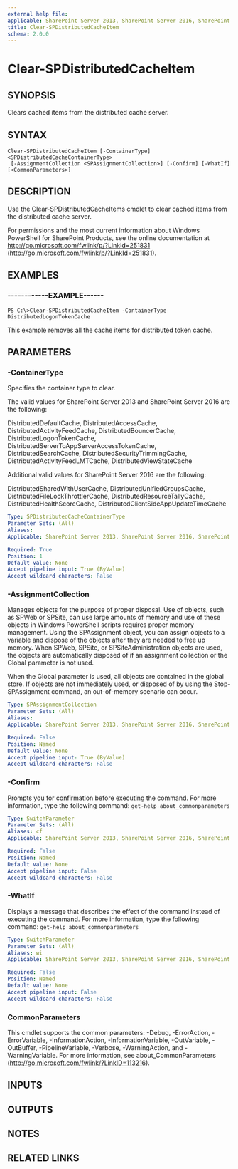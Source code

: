 ```yaml
---
external help file: 
applicable: SharePoint Server 2013, SharePoint Server 2016, SharePoint Server 2019
title: Clear-SPDistributedCacheItem
schema: 2.0.0
---
```


# Clear-SPDistributedCacheItem

## SYNOPSIS

Clears cached items from the distributed cache server.



## SYNTAX

```
Clear-SPDistributedCacheItem [-ContainerType] <SPDistributedCacheContainerType>
 [-AssignmentCollection <SPAssignmentCollection>] [-Confirm] [-WhatIf] [<CommonParameters>]
```

## DESCRIPTION
Use the Clear-SPDistributedCacheItems cmdlet to clear cached items from the distributed cache server.

For permissions and the most current information about Windows PowerShell for SharePoint Products, see the online documentation at http://go.microsoft.com/fwlink/p/?LinkId=251831 (http://go.microsoft.com/fwlink/p/?LinkId=251831).

## EXAMPLES

### ------------EXAMPLE------ 
```
PS C:\>Clear-SPDistributedCacheItem -ContainerType DistributedLogonTokenCache
```

This example removes all the cache items for distributed token cache.

## PARAMETERS

### -ContainerType

Specifies the container type to clear.

The valid values for SharePoint Server 2013 and SharePoint Server 2016 are the following:

DistributedDefaultCache, DistributedAccessCache, DistributedActivityFeedCache, DistributedBouncerCache, DistributedLogonTokenCache, DistributedServerToAppServerAccessTokenCache, DistributedSearchCache, DistributedSecurityTrimmingCache, DistributedActivityFeedLMTCache, DistributedViewStateCache

Additional valid values for SharePoint Server 2016 are the following:

DistributedSharedWithUserCache, DistributedUnifiedGroupsCache, DistributedFileLockThrottlerCache,
DistributedResourceTallyCache, DistributedHealthScoreCache, DistributedClientSideAppUpdateTimeCache


```yaml
Type: SPDistributedCacheContainerType
Parameter Sets: (All)
Aliases: 
Applicable: SharePoint Server 2013, SharePoint Server 2016, SharePoint Server 2019

Required: True
Position: 1
Default value: None
Accept pipeline input: True (ByValue)
Accept wildcard characters: False
```

### -AssignmentCollection
Manages objects for the purpose of proper disposal.
Use of objects, such as SPWeb or SPSite, can use large amounts of memory and use of these objects in Windows PowerShell scripts requires proper memory management.
Using the SPAssignment object, you can assign objects to a variable and dispose of the objects after they are needed to free up memory.
When SPWeb, SPSite, or SPSiteAdministration objects are used, the objects are automatically disposed of if an assignment collection or the Global parameter is not used.

When the Global parameter is used, all objects are contained in the global store.
If objects are not immediately used, or disposed of by using the Stop-SPAssignment command, an out-of-memory scenario can occur.

```yaml
Type: SPAssignmentCollection
Parameter Sets: (All)
Aliases: 
Applicable: SharePoint Server 2013, SharePoint Server 2016, SharePoint Server 2019

Required: False
Position: Named
Default value: None
Accept pipeline input: True (ByValue)
Accept wildcard characters: False
```

### -Confirm
Prompts you for confirmation before executing the command.
For more information, type the following command: `get-help about_commonparameters`

```yaml
Type: SwitchParameter
Parameter Sets: (All)
Aliases: cf
Applicable: SharePoint Server 2013, SharePoint Server 2016, SharePoint Server 2019

Required: False
Position: Named
Default value: None
Accept pipeline input: False
Accept wildcard characters: False
```

### -WhatIf
Displays a message that describes the effect of the command instead of executing the command.
For more information, type the following command: `get-help about_commonparameters`

```yaml
Type: SwitchParameter
Parameter Sets: (All)
Aliases: wi
Applicable: SharePoint Server 2013, SharePoint Server 2016, SharePoint Server 2019

Required: False
Position: Named
Default value: None
Accept pipeline input: False
Accept wildcard characters: False
```

### CommonParameters
This cmdlet supports the common parameters: -Debug, -ErrorAction, -ErrorVariable, -InformationAction, -InformationVariable, -OutVariable, -OutBuffer, -PipelineVariable, -Verbose, -WarningAction, and -WarningVariable. For more information, see about_CommonParameters (http://go.microsoft.com/fwlink/?LinkID=113216).

## INPUTS

## OUTPUTS

## NOTES

## RELATED LINKS

